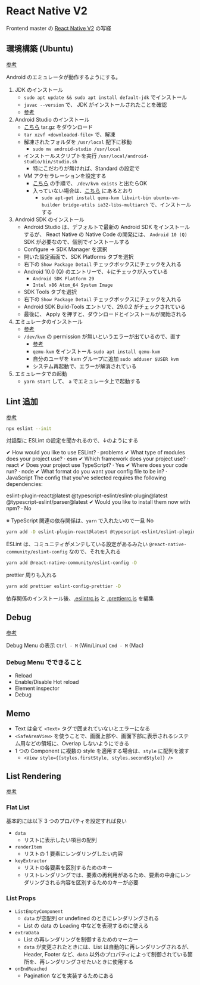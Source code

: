 # React Native V2

Frontend master の [React Native V2](https://kadikraman.github.io/react-native-v2) の写経

## 環境構築 (Ubuntu)

[参考](https://reactnative.dev/docs/environment-setup)

Android のエミュレータが動作するようにする。

1. JDK のインストール
    - `sudo apt update && sudo apt install default-jdk` でインストール
    - `javac --version` で、 JDK がインストールされたことを確認
    - [参考](https://www.digitalocean.com/community/tutorials/how-to-install-java-with-apt-on-ubuntu-20-04-ja)
2. Android Studio のインストール
    - [こちら](https://developer.android.com/studio/index.html) tar.gz をダウンロード
    - `tar xzvf <downloaded-file>` で、解凍
    - 解凍されたフォルダを `/usr/local` 配下に移動
        - `sudo mv android-studio /usr/local`
    - インストールスクリプトを実行 `/usr/local/android-studio/bin/studio.sh`
        - 特にこだわりが無ければ、Standard の設定で
    - VM アクセラレーションを設定する
        - [こちら](https://developer.android.com/studio/run/emulator-acceleration?utm_source=android-studio#vm-linux) の手順で、 `/dev/kvm exists` と出たらOK
        - 入っていない場合は、[こちら](https://developer.android.com/studio/run/emulator-acceleration?utm_source=android-studio#vm-linux) にあるとおり
            - `sudo apt-get install qemu-kvm libvirt-bin ubuntu-vm-builder bridge-utils ia32-libs-multiarch` で、インストールする
3. Android SDK のインストール
    - Android Studio は、デフォルトで最新の Android SDK をインストールするが、 React Native の Native Code の開発には、 `Android 10 (Q)` SDK が必要なので、個別でインストールする
    - Configure -> SDK Manager を選択
    - 開いた設定画面で、SDK Platforms タブを選択
    - 右下の `Show Package Detail` チェックボックスにチェックを入れる
    - Android 10.0 (Q) のエントリーで、↓にチェックが入っている
        - `Android SDK Platform 29`
        - `Intel x86 Atom_64 System Image`
    - SDK Tools タブを選択
    - 右下の `Show Package Detail` チェックボックスにチェックを入れる
    - Android SDK Build-Tools エントリで、29.0.2 がチェックされている
    - 最後に、 Apply を押すと、ダウンロードとインストールが開始される
4. エミュレータのインストール
    - [参考](https://docs.expo.io/workflow/android-studio-emulator/)
    - `/dev/kvm` の permission が無いというエラーが出ているので、直す
        - [参考](https://efficientcoder.net/dev-kvm-not-found-device-permission-denied-errors-linux-ubuntu-20-04-19-04/#:~:text=Solving%20%2Fdev%2Fkvm%20device%20permission%20denied%20Error&text=you%20need%20to%20install%20qemu,username%20to%20the%20kvm%20group.&text=If%20your%20user%20name%20is,start%20using%20your%20Android%20emulator.)
        - `qemu-kvm` をインストール `sudo apt install qemu-kvm`
        - 自分のユーザを kvm グループに追加 `sudo adduser $USER kvm`
        - システム再起動で、エラーが解消されている
5. エミュレータでの起動
    - `yarn start` して、 `a` でエミュレータ上で起動する

## Lint 追加

[参考](https://kadikraman.github.io/react-native-v2)

```bash
npx eslint --init
```

対話型に ESLint の設定を聞かれるので、↓のようにする

✔ How would you like to use ESLint? · problems
✔ What type of modules does your project use? · esm
✔ Which framework does your project use? · react
✔ Does your project use TypeScript? · Yes
✔ Where does your code run? · node
✔ What format do you want your config file to be in? · JavaScript
The config that you've selected requires the following dependencies:

eslint-plugin-react@latest @typescript-eslint/eslint-plugin@latest @typescript-eslint/parser@latest
✔ Would you like to install them now with npm? · No

※ TypeScript 関連の依存関係は、`yarn` で入れたいので一旦 No

```bash
yarn add -D eslint-plugin-react@latest @typescript-eslint/eslint-plugin@latest @typescript-eslint/parser@latest
```

ESLint は、コミュニティがメンテしている設定があるみたい `@react-native-community/eslint-config` なので、それを入れる

```bash
yarn add @react-native-community/eslint-config -D
```

prettier 周りも入れる

```bash
yarn add prettier eslint-config-prettier -D
```

依存関係のインストール後、[.eslintrc.js](./.eslintrc.js) と [.prettierrc.js](./.prettierrc.js) を編集

## Debug

[参考](https://kadikraman.github.io/react-native-v2/debugging)

Debug Menu の表示 `Ctrl - M` (Win/Linux) `Cmd - M` (Mac)

### Debug Menu でできること

- Reload
- Enable/Disable Hot reload
- Element inspector
- Debug

## Memo

- Text は全て `<Text>` タグで囲まれていないとエラーになる
- `<SafeAreaView>` を使うことで、画面上部や、画面下部に表示されるシステム用などの領域に、Overlap しないようにできる
- 1 つの Component に複数の style を適用する場合は、`style` に配列を渡す
  - `<View style={[styles.firstStyle, styles.secondStyle]} />`

## List Rendering

[参考](https://kadikraman.github.io/react-native-v2/lists)

### Flat List

基本的には以下 3 つのプロパティを設定すれば良い

- `data`
  - リストに表示したい項目の配列
- `renderItem`
  - リストの 1 要素にレンダリングしたい内容
- `keyExtractor`
  - リストの各要素を区別するためのキー
  - リストレンダリングでは、要素の再利用があるため、要素の中身にレンダリングされる内容を区別するためのキーが必要

### List Props

- `ListEmptyComponent`
  - `data` が空配列 or undefined のときにレンダリングされる
  - List の data の Loading 中などを表現するのに使える
- `extraData`
  - List の再レンダリングを制御するためのマーカー
  - `data` が変更されたときには、List は自動的に再レンダリングされるが、Header, Footer など、`data` 以外のプロパティによって制御されている箇所を、再レンダリングさせたいときに使用する
- `onEndReached`
  - Pagination などを実装するためにある
